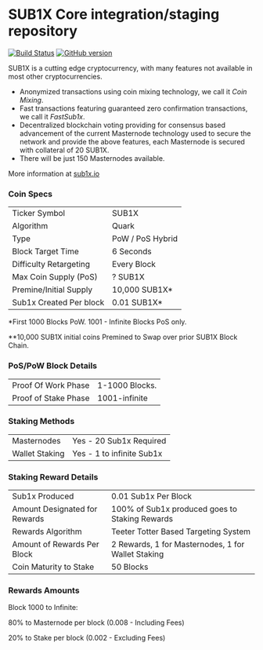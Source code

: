 SUB1X Core integration/staging repository
=====================================

[![Build Status](https://travis-ci.org/SUB1X-Project/SUB1X.svg?branch=master)](https://travis-ci.org/SUB1X-Project/SUB1X) [![GitHub version](https://badge.fury.io/gh/SUB1X-Project%2FSUB1X.svg)](https://badge.fury.io/gh/SUB1X-Project%2FSUB1X)

SUB1X is a cutting edge cryptocurrency, with many features not available in most other cryptocurrencies.
- Anonymized transactions using coin mixing technology, we call it _Coin Mixing_.
- Fast transactions featuring guaranteed zero confirmation transactions, we call it _FastSub1x_.
- Decentralized blockchain voting providing for consensus based advancement of the current Masternode
  technology used to secure the network and provide the above features, each Masternode is secured
  with collateral of 20 SUB1X.
- There will be just 150 Masternodes available.

More information at [sub1x.io](http://www.sub1x.io)

### Coin Specs
<table>
<tr><td>Ticker Symbol</td><td>SUB1X</td></tr>
<tr><td>Algorithm</td><td>Quark</td></tr>
<tr><td>Type</td><td>PoW / PoS Hybrid</td></tr>
<tr><td>Block Target Time</td><td>6 Seconds</td></tr>
<tr><td>Difficulty Retargeting</td><td>Every Block</td></tr>
<tr><td>Max Coin Supply (PoS)</td><td>? SUB1X</td></tr>
<tr><td>Premine/Initial Supply</td><td>10,000 SUB1X*</td></tr>
<tr><td>Sub1x Created Per block</td><td>0.01 SUB1X*</td></tr>
</table>

*First 1000 Blocks PoW. 1001 - Infinite Blocks PoS only.

**10,000 SUB1X initial coins Premined to Swap over prior SUB1X Block Chain.

### PoS/PoW Block Details
<table>
<tr><td>Proof Of Work Phase</td><td>1-1000 Blocks.</td></tr>
<tr><td>Proof of Stake Phase</td><td>1001-infinite</td></tr>
</table>

### Staking Methods
<table>
<tr><td>Masternodes</td><td>Yes - 20 Sub1x Required</td></tr>
<tr><td>Wallet Staking</td><td>Yes - 1 to infinite Sub1x</td></tr>
</table>

### Staking Reward Details
<table>
<tr><td>Sub1x Produced</td><td>0.01 Sub1x Per Block</td></tr>
<tr><td>Amount Designated for Rewards</td><td>100% of Sub1x produced goes to Staking Rewards</td></tr>
<tr><td>Rewards Algorithm</td><td>Teeter Totter Based Targeting System</td></tr>
<tr><td>Amount of Rewards Per Block</td><td>2 Rewards, 1 for Masternodes, 1 for Wallet Staking</td></tr>
<tr><td>Coin Maturity to Stake</td><td>50 Blocks</td></tr>


</table>

### Rewards Amounts

Block 1000 to Infinite:

80% to Masternode per block (0.008 - Including Fees)

20% to Stake per block (0.002 - Excluding Fees)

